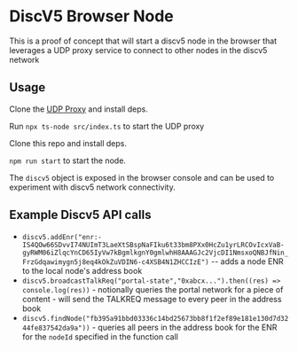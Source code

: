 # DiscV5 Browser Node

This is a proof of concept that will start a discv5 node in the browser that leverages a UDP proxy service to connect to other nodes in the discv5 network
## Usage

Clone the [UDP Proxy](https://github.com/acolytec3/ultralight-proxy) and install deps. 

Run `npx ts-node src/index.ts` to start the UDP proxy

Clone this repo and install deps.

`npm run start` to start the node.

The `discv5` object is exposed in the browser console and can be used to experiment with discv5 network connectivity.

## Example Discv5 API calls

* `discv5.addEnr("enr:-IS4QOw66SDvvI74NUImT3LaeXtSBspNaFIku6t33bm8PXx0HcZu1yrLRCOvIcxVaB-gyRWM06iZlqcYnCD65IyVw7kBgmlkgnY0gmlwhH8AAAGJc2VjcDI1NmsxoQNBJfNin_FrzGdqawimygn5j8eq4kOkZuVDIN6-c4XSB4N1ZHCCIzE")` -- adds a node ENR to the local node's address book
* `discv5.broadcastTalkReq("portal-state","0xabcx...").then((res) => console.log(res))` - notionally queries the portal network for a piece of content - will send the TALKREQ message to every peer in the address book
* `discv5.findNode("fb395a91bbd03336c14bd25673bb8f1f2ef89e181e130d7d3244fe837542da9a"))` - queries all peers in the address book for the ENR for the `nodeId` specified in the function call



